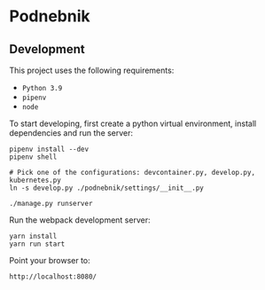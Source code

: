 # Podnebnik

## Development

This project uses the following requirements:

- `Python 3.9`
- `pipenv`
- `node`

To start developing, first create a python virtual environment, install dependencies and run the server:

    pipenv install --dev
    pipenv shell

    # Pick one of the configurations: devcontainer.py, develop.py, kubernetes.py
    ln -s develop.py ./podnebnik/settings/__init__.py

    ./manage.py runserver

Run the webpack development server:

    yarn install
    yarn run start

Point your browser to:

    http://localhost:8080/
